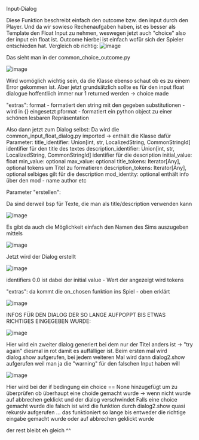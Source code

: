Input-Dialog



Diese Funktion beschreibt einfach den outcome bzw. den input durch den Player.
Und da wir sowieso Rechenaufgaben haben, ist es besser als Template den Float Input zu nehmen, weswegen jetzt auch "choice" also der input ein float ist.
Outcome hierbei ist einfach wofür sich der Spieler entschieden hat.
Vergleich ob richtig:
![image](https://user-images.githubusercontent.com/80634953/116568092-7dc7a300-a908-11eb-850e-bc1719bdca8a.png)


Das sieht man in der common_choice_outcome.py

![image](https://user-images.githubusercontent.com/80634953/116288996-59e25100-a792-11eb-8710-9089584bd0fa.png)

Wird womöglich wichtig sein, da die Klasse ebenso schaut ob es zu einem Error gekommen ist. Aber jetzt grundsätzlich sollte es für den input float dialogue hoffentliich immer nur 1 returned werden -> choice made

"extras":
format - formatiert den string mit den gegeben substitutionen - wird in {} eingesetzt
pformat - formatiert ein python object zu einer schönen lesbaren Repräsentation


Also dann jetzt zum Dialog selbst:
Da wird die common_input_float_dialog.py imported -> enthält die Klasse dafür
Parameter:
  title_identifier: Union[int, str, LocalizedString, CommonStringId]
    identifier für den title des textes
  description_identifier: Union[int, str, LocalizedString, CommonStringId]
    identifier für die description
  initial_value: float
  min_value: optional
  max_value: optional
  title_tokens: Iterator[Any], optional
    tokens um Titel zu formatieren
  description_tokens: Iterator[Any], optional
    selbiges gilt für die description
  mod_identity: optional
    enthält info über den mod - name author etc

Parameter "erstellen":

Da sind derweil bsp für Texte, die man als title/description verwenden kann

![image](https://user-images.githubusercontent.com/80634953/116290593-ed685180-a793-11eb-890d-a829f10ed889.png)

Es gibt da auch die Möglichkeit einfach den Namen des Sims auszugeben mittels

![image](https://user-images.githubusercontent.com/80634953/116290840-33bdb080-a794-11eb-8e73-67d7c31a688d.png)

Jetzt wird der Dialog erstellt

![image](https://user-images.githubusercontent.com/80634953/116291039-71223e00-a794-11eb-8b30-e4b489b6af71.png)

identifiers
0.0 ist dabei der initial value - Wert der angezeigt wird
tokens

"extras":
da kommt die on_chosen funktion ins Spiel - oben erklärt

![image](https://user-images.githubusercontent.com/80634953/116291587-0cb3ae80-a795-11eb-8e77-55443b852156.png)


INFOS FÜR DEN DIALOG DER SO LANGE AUFPOPPT BIS ETWAS RICHTIGES EINGEGEBEN WURDE:

![image](https://user-images.githubusercontent.com/80634958/118989943-bd6f3100-b982-11eb-9052-df746752696f.png)

Hier wird ein zweiter dialog generiert bei dem nur der Titel anders ist -> "try again" diesmal in rot damit es auffälliger ist. Beim ersten mal wird dialog.show aufgerufen, bei jedem weiteren Mal wird dann dialog2.show aufgerufen weil man ja die "warning" für den falschen Input haben will

![image](https://user-images.githubusercontent.com/80634958/118990361-19d25080-b983-11eb-92e0-1303d93e5b70.png)

Hier wird bei der if bedingung ein choice == None hinzugefügt um zu überprüfen ob überhaupt eine choide gemacht wurde -> wenn nicht wurde auf abbrechen geklickt und der dialog verschwindet
Falls eine choice gemacht wurde die falsch ist wird die funktion durch dialog2.show quasi rekursiv aufgerufen ... das funktioniert so lange bis entweder die richtige eingabe gemacht wurde oder auf abbrechen geklickt wurde

der rest bleibt eh gleich ^^
